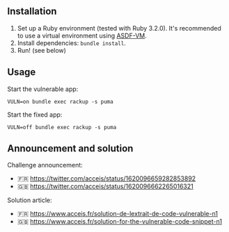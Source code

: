 ## Installation

1. Set up a Ruby environment (tested with Ruby 3.2.0). It's recommended to use a virtual environment using [ASDF-VM](https://asdf-vm.com/).
2. Install dependencies: `bundle install`.
3. Run! (see below)

## Usage

Start the vulnerable app:

```
VULN=on bundle exec rackup -s puma
```

Start the fixed app:

```
VULN=off bundle exec rackup -s puma
```

## Announcement and solution

Challenge announcement:

- 🇫🇷 https://twitter.com/acceis/status/1620096659282853892
- 🇬🇧 https://twitter.com/acceis/status/1620096662265016321

Solution article:

- 🇫🇷 https://www.acceis.fr/solution-de-lextrait-de-code-vulnerable-n1
- 🇬🇧 https://www.acceis.fr/solution-for-the-vulnerable-code-snippet-n1
